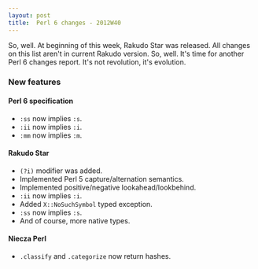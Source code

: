 ```yaml
---
layout: post
title:  Perl 6 changes - 2012W40
---
```

So, well. At beginning of this week, Rakudo Star was released. All
changes on this list aren't in current Rakudo version. So, well. It's
time for another Perl 6 changes report. It's not revolution, it's
evolution.

### New features
#### Perl 6 specification
* `:ss` now implies `:s`.
* `:ii` now implies `:i`.
* `:mm` now implies `:m`.

#### Rakudo Star
* `(?i)` modifier was added.
* Implemented Perl 5 capture/alternation semantics.
* Implemented positive/negative lookahead/lookbehind.
* `:ii` now implies `:i`.
* Added `X::NoSuchSymbol` typed exception.
* `:ss` now implies `:s`.
* And of course, more native types.

#### Niecza Perl
* `.classify` and `.categorize` now return hashes.
